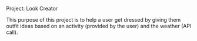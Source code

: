 Project: Look Creator

This purpose of this project is to help a user get dressed by giving them outfit ideas based on an activity (provided by the user) and the weather (API call).
